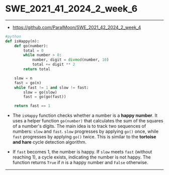 # SWE_2021_41_2024_2_week_6

---

* https://github.com/ParalMoon/SWE_2021_42_2024_2_week_4
```python
#python
def isHappy(n):
    def go(number):
        total = 0
        while number > 0:
            number, digit = divmod(number, 10)
            total += digit ** 2
        return total

    slow = n
    fast = go(n)
    while fast != 1 and slow != fast:
        slow = go(slow)
        fast = go(go(fast))

    return fast == 1

```
* The `isHappy` function checks whether a number is a **happy number**. It uses a helper function `go(number)` that calculates the sum of the squares of a number's digits. The main idea is to track two sequences of numbers: `slow` and `fast`. `slow` progresses by applying `go()` once, while `fast` progresses by applying `go()` twice. This is similar to the **tortoise and hare** cycle detection algorithm.

* If `fast` becomes 1, the number is happy. If `slow` meets `fast` (without reaching 1), a cycle exists, indicating the number is not happy. The function returns `True` if $n$ is a happy number and `False` otherwise.


---

